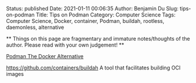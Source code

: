 Status: published
Date: 2021-01-11 00:06:35
Author: Benjamin Du
Slug: tips-on-podman
Title: Tips on Podman
Category: Computer Science
Tags: Computer Science, Docker, container, Podman, buildah, rootless, daemonless, alternative

**
Things on this page are fragmentary and immature notes/thoughts of the author.
Please read with your own judgement!
**

[Podman The Docker Alternative](https://dev.to/dev0x0/podman-the-docker-alternative-377f#:~:text=Podman%20also%20uses%20a%20traditional,Podman%20as%20a%20safer%20tool.)


https://github.com/containers/buildah
A tool that facilitates building OCI images

